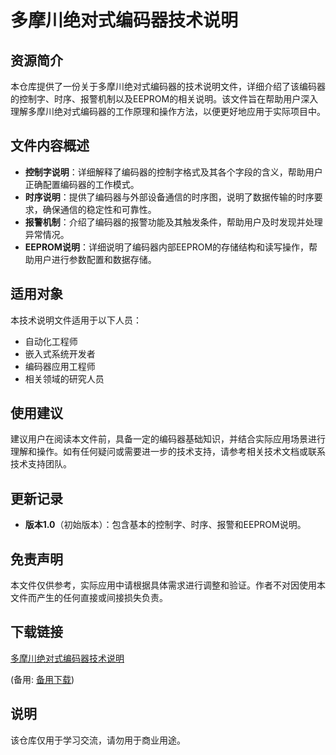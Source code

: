 # 多摩川绝对式编码器技术说明

## 资源简介

本仓库提供了一份关于多摩川绝对式编码器的技术说明文件，详细介绍了该编码器的控制字、时序、报警机制以及EEPROM的相关说明。该文件旨在帮助用户深入理解多摩川绝对式编码器的工作原理和操作方法，以便更好地应用于实际项目中。

## 文件内容概述

- **控制字说明**：详细解释了编码器的控制字格式及其各个字段的含义，帮助用户正确配置编码器的工作模式。
- **时序说明**：提供了编码器与外部设备通信的时序图，说明了数据传输的时序要求，确保通信的稳定性和可靠性。
- **报警机制**：介绍了编码器的报警功能及其触发条件，帮助用户及时发现并处理异常情况。
- **EEPROM说明**：详细说明了编码器内部EEPROM的存储结构和读写操作，帮助用户进行参数配置和数据存储。

## 适用对象

本技术说明文件适用于以下人员：

- 自动化工程师
- 嵌入式系统开发者
- 编码器应用工程师
- 相关领域的研究人员

## 使用建议

建议用户在阅读本文件前，具备一定的编码器基础知识，并结合实际应用场景进行理解和操作。如有任何疑问或需要进一步的技术支持，请参考相关技术文档或联系技术支持团队。

## 更新记录

- **版本1.0**（初始版本）：包含基本的控制字、时序、报警和EEPROM说明。

## 免责声明

本文件仅供参考，实际应用中请根据具体需求进行调整和验证。作者不对因使用本文件而产生的任何直接或间接损失负责。

## 下载链接
[多摩川绝对式编码器技术说明](https://pan.quark.cn/s/e37ccb949542) 

(备用: [备用下载](https://pan.baidu.com/s/105xoh06FgNYmsiPly-HcnQ?pwd=1234))

## 说明

该仓库仅用于学习交流，请勿用于商业用途。
